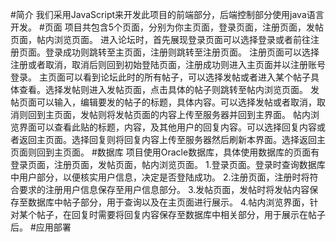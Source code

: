 
#简介
 我们采用JavaScript来开发此项目的前端部分，后端控制部分使用java语言开发。
 #页面
 项目共包含5个页面，分别为你主页面，登录页面，注册页面，发帖页面，帖内浏览页面。
 进入论坛时，首先展现登录页面可以选择登录或者前往注册页面。登录成功则跳转至主页面，注册则跳转至注册页面。
 注册页面可以选择注册或者取消，取消后则回到初始登陆页面，注册成功则进入主页面并以注册账号登录。
 主页面可以看到论坛此时的所有帖子，可以选择发帖或者进入某个帖子具体查看。选择发帖则进入发帖页面，点击具体的帖子则跳转至帖内浏览页面。
 发帖页面可以输入，编辑要发的帖子的标题，具体内容。可以选择发帖或者取消，取消则回到主页面，发帖则将发帖页面的内容上传至服务器并回到主界面。
 帖内浏览界面可以查看此贴的标题，内容，及其他用户的回复内容。可以选择回复内容或者返回主页面。选择回复则将回复内容上传至服务器然后刷新本界面。选择返回主页面则回到主页面。
 #数据库
 项目使用Oracle数据库，具体使用数据库的页面有登录页面，注册页面，发帖页面，帖内浏览页面。
 1.登录页面。登录时查询数据库中用户部分，以便核实用户信息，决定是否登陆成功。
 2.注册页面，注册时将符合要求的注册用户信息保存至用户信息部分。
 3.发帖页面，发帖时将发帖内容保存至数据库中帖子部分，用于查询以及在主页面进行展示。
 4.帖内浏览界面，针对某个帖子，在回复时需要将回复内容保存至数据库中相关部分，用于展示在帖子后。
 #应用部署
 

